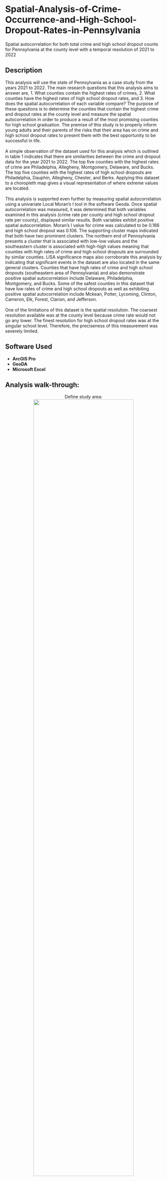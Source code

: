 # Spatial-Analysis-of-Crime-Occurrence-and-High-School-Dropout-Rates-in-Pennsylvania

Spatial autocorrelation for both total crime and high school dropout counts for Pennsylvania at the county level with a temporal resolution of 2021 to 2022 

<h2>Description</h2>
This analysis will use the state of Pennsylvania as a case study from the years 2021 to 2022. The main research questions that this analysis aims to answer are, 1. What counties contain the highest rates of crimes, 2. What counties have the highest rates of high school dropout rates, and 3. How does the spatial autocorrelation of each variable compare? The purpose of these questions is to determine the counties that contain the highest crime and dropout rates at the county level and measure the spatial autocorrelation in order to produce a result of the most promising counties for high school graduation. The premise of this study is to properly inform young adults and their parents of the risks that their area has on crime and high school dropout rates to present them with the best opportunity to be successful in life. 
<br />
<br />
A simple observation of the dataset used for this analysis which is outlined in table 1 indicates that there are similarities between the crime and dropout data for the year 2021 to 2022. The top five counties with the highest rates of crime are Philadelphia, Allegheny, Montgomery, Delaware, and Bucks. The top five counties with the highest rates of high school dropouts are Philadelphia, Dauphin, Allegheny, Chester, and Berks. Applying this dataset to a choropleth map gives a visual representation of where extreme values are located.
<br />
<br />
This analysis is supported even further by measuring spatial autocorrelation using a univariate Local Moran’s I tool in the software Geoda. Once spatial autocorrelation was measured, it was determined that both variables examined in this analysis (crime rate per county and high school dropout rate per county), displayed similar results. Both variables exhibit positive spatial autocorrelation. Moran’s I value for crime was calculated to be 0.166 and high school dropout was 0.106. The supporting cluster maps indicated that both have two prominent clusters. The northern end of Pennsylvania presents a cluster that is associated with low-low values and the southeastern cluster is associated with high-high values meaning that counties with high rates of crime and high school dropouts are surrounded by similar counties. LISA significance maps also corroborate this analysis by indicating that significant events in the dataset are also located in the same general clusters. Counties that have high rates of crime and high school dropouts (southeastern area of Pennsylvania) and also demonstrate positive spatial autocorrelation include Delaware, Philadelphia, Montgomery, and Bucks. Some of the safest counties in this dataset that have low rates of crime and high school dropouts as well as exhibiting positive spatial autocorrelation include Mckean, Potter, Lycoming, Clinton, Cameron, Elk, Forest, Clarion, and Jefferson.
<br />
<br />
One of the limitations of this dataset is the spatial resolution. The coarsest resolution available was at the county level because crime rate would not go any lower. The finest resolution for high school dropout rates was at the singular school level. Therefore, the preciseness of this measurement was severely limited. 

<br />


<h2>Software Used</h2>

- <b>ArcGIS Pro</b> 
- <b>GeoDA</b>
- <b>Microsoft Excel</b> 

<h2>Analysis walk-through:</h2>

<p align="center">
Define study area: <br/>
<img src="" height="80%" width="80%" />
<br />
<br />
Gather data:  <br/>
<img src="" height="80%" width="80%" />
<img src="" height="80%" width="80%" />
<br />
<br />
Convert to same spatial resolution: <br/>
<img src="" height="80%" width="80%" />
<br />
<br />
Join data with counties shapefile in ArcGIS Pro <br/>
 <img src="" height="80%" width="80%" />
<br />
<br />
Create spatially lagged variable by generating contiguity-based spatial weight table in GeoDA:  <br/>
<img src="" height="80%" width="80%" />
<br />
<br />
Generate Local Moran's I scatterplot, LISA Cluster Map, and LISA Significance Map:  <br/>
<img src="" height="80%" width="80%" />
<br />
<br />
Visually Interpret Results <br/>
<img src="" height="80%" width="80%" />
<br />
<br />

</p>
